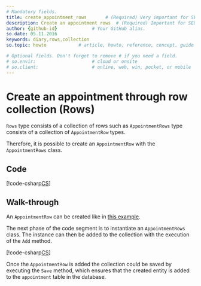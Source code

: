 ```yaml
---
# Mandatory fields.
title: create_appointment_rows       # (Required) Very important for SEO.
description: Create an appointment rows  # (Required) Important for SEO.
author: {github-id}             # Your GitHub alias.
so.date: 05.11.2016
keywords: diary,rows,collection
so.topic: howto            # article, howto, reference, concept, guide

# Optional fields. Don't forget to remove # if you need a field.
# so.envir:                     # cloud or onsite
# so.client:                    # online, web, win, pocket, or mobile
---
```


# Create an appointment through row collection (Rows)

`Rows` type consists of a collection of rows such as `AppointmentRows` type consists of a collection of `AppointmentRow` types.

Therefore, it is possible to create an `AppointmentRow` with the `AppointmentRows` class.

## Code

[!code-csharp[CS](includes/create-apt-rows.cs)]

## Walk-through

An `AppointmentRow` can be created like in [this example][1].

The next phase of the code segment is to instantiate an `AppointmentRows` class. The instance can then be added to the collection with the execution of the `Add` method.

[!code-csharp[CS](includes/create-apt-rows.cs?range=20,23,26)]

Once the `AppointmentRow` is added the collection could be saved by executing the `Save` method, which ensures that the created entity is added to the `appointment` table in the database.

<!-- Referenced links -->
[1]: create-apt-row.md
